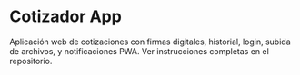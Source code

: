 # Cotizador App

Aplicación web de cotizaciones con firmas digitales, historial, login, subida de archivos, y notificaciones PWA.
Ver instrucciones completas en el repositorio.